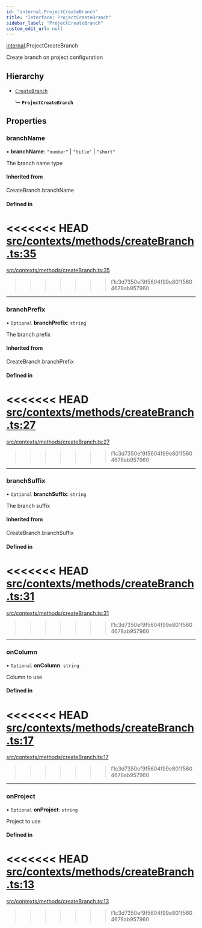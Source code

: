 ```yaml
---
id: "internal.ProjectCreateBranch"
title: "Interface: ProjectCreateBranch"
sidebar_label: "ProjectCreateBranch"
custom_edit_url: null
---
```


[internal](../modules/internal.md).ProjectCreateBranch

Create branch on project configuration

## Hierarchy

- [`CreateBranch`](../modules/internal.md#createbranch)

  ↳ **`ProjectCreateBranch`**

## Properties

### branchName

• **branchName**: ``"number"`` \| ``"title"`` \| ``"short"``

The branch name type

#### Inherited from

CreateBranch.branchName

#### Defined in

<<<<<<< HEAD
[src/contexts/methods/createBranch.ts:35](https://github.com/Resnovas/smartcloud/blob/b9e22a9/src/contexts/methods/createBranch.ts#L35)
=======
[src/contexts/methods/createBranch.ts:35](https://github.com/Resnovas/smartcloud/blob/b91f5b4/src/contexts/methods/createBranch.ts#L35)
>>>>>>> f1c3d7350ef9f5604f99e801f5604678ab957960

___

### branchPrefix

• `Optional` **branchPrefix**: `string`

The branch prefix

#### Inherited from

CreateBranch.branchPrefix

#### Defined in

<<<<<<< HEAD
[src/contexts/methods/createBranch.ts:27](https://github.com/Resnovas/smartcloud/blob/b9e22a9/src/contexts/methods/createBranch.ts#L27)
=======
[src/contexts/methods/createBranch.ts:27](https://github.com/Resnovas/smartcloud/blob/b91f5b4/src/contexts/methods/createBranch.ts#L27)
>>>>>>> f1c3d7350ef9f5604f99e801f5604678ab957960

___

### branchSuffix

• `Optional` **branchSuffix**: `string`

The branch suffix

#### Inherited from

CreateBranch.branchSuffix

#### Defined in

<<<<<<< HEAD
[src/contexts/methods/createBranch.ts:31](https://github.com/Resnovas/smartcloud/blob/b9e22a9/src/contexts/methods/createBranch.ts#L31)
=======
[src/contexts/methods/createBranch.ts:31](https://github.com/Resnovas/smartcloud/blob/b91f5b4/src/contexts/methods/createBranch.ts#L31)
>>>>>>> f1c3d7350ef9f5604f99e801f5604678ab957960

___

### onColumn

• `Optional` **onColumn**: `string`

Column to use

#### Defined in

<<<<<<< HEAD
[src/contexts/methods/createBranch.ts:17](https://github.com/Resnovas/smartcloud/blob/b9e22a9/src/contexts/methods/createBranch.ts#L17)
=======
[src/contexts/methods/createBranch.ts:17](https://github.com/Resnovas/smartcloud/blob/b91f5b4/src/contexts/methods/createBranch.ts#L17)
>>>>>>> f1c3d7350ef9f5604f99e801f5604678ab957960

___

### onProject

• `Optional` **onProject**: `string`

Project to use

#### Defined in

<<<<<<< HEAD
[src/contexts/methods/createBranch.ts:13](https://github.com/Resnovas/smartcloud/blob/b9e22a9/src/contexts/methods/createBranch.ts#L13)
=======
[src/contexts/methods/createBranch.ts:13](https://github.com/Resnovas/smartcloud/blob/b91f5b4/src/contexts/methods/createBranch.ts#L13)
>>>>>>> f1c3d7350ef9f5604f99e801f5604678ab957960
